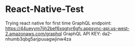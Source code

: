 # React-Native-Test
Trying react native for first time
GraphQL endpoint: https://44ueyym7ijh2bef6xqgtyr6gfy.appsync-api.us-west-2.amazonaws.com/graphql
GraphQL API KEY: da2-nhumb3qbg5arjpuuagwjinw4za
